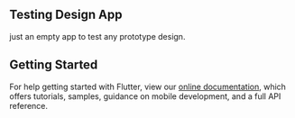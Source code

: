 ## Testing Design App

just an empty app to test any prototype design.

## Getting Started

For help getting started with Flutter, view our
[online documentation](https://flutter.dev/docs), which offers tutorials,
samples, guidance on mobile development, and a full API reference.

